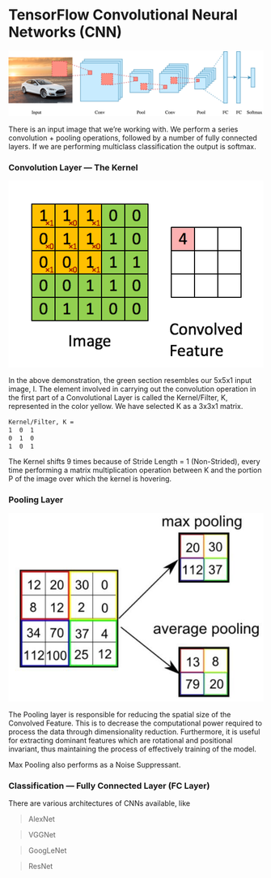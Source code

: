 
TensorFlow Convolutional Neural Networks (CNN) 
===================

![enter image description here](https://github.com/VickyFengYu/vickyfengyu.github.io/blob/master/image/tensorflow/cnn.png?raw=true)


There is an input image that we’re working with. We perform a series convolution + pooling operations, followed by a number of fully connected layers. If we are performing multiclass classification the output is softmax.

### <i class="icon-file"></i> Convolution Layer — The Kernel

![enter image description here](https://github.com/VickyFengYu/vickyfengyu.github.io/blob/master/image/tensorflow/cnn-convolution-layer.gif?raw=true)


In the above demonstration, the green section resembles our 5x5x1 input image, I. The element involved in carrying out the convolution operation in the first part of a Convolutional Layer is called the Kernel/Filter, K, represented in the color yellow. We have selected K as a 3x3x1 matrix.

```
Kernel/Filter, K = 
1  0  1
0  1  0
1  0  1
```

The Kernel shifts 9 times because of Stride Length = 1 (Non-Strided), every time performing a matrix multiplication operation between K and the portion P of the image over which the kernel is hovering.


### <i class="icon-file"></i> Pooling Layer

![enter image description here](https://github.com/VickyFengYu/vickyfengyu.github.io/blob/master/image/tensorflow/cnn-pooling-layer.jpeg?raw=true)


The Pooling layer is responsible for reducing the spatial size of the Convolved Feature. This is to decrease the computational power required to process the data through dimensionality reduction. Furthermore, it is useful for extracting dominant features which are rotational and positional invariant, thus maintaining the process of effectively training of the model.

Max Pooling also performs as a Noise Suppressant.


### <i class="icon-file"></i> Classification — Fully Connected Layer (FC Layer)

There are various architectures of CNNs available, like

> AlexNet

> VGGNet

> GoogLeNet

> ResNet

